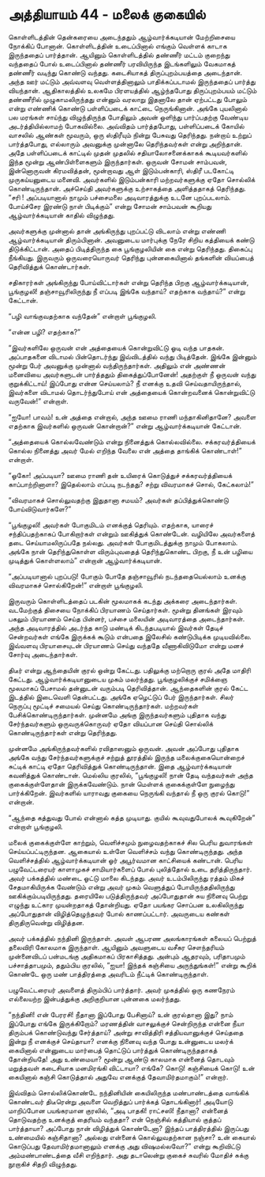 # அத்தியாயம் 44 - மலைக் குகையில்

கொள்ளிடத்தின் தென்கரையை அடைந்ததும் ஆழ்வார்க்கடியான் மேற்றிசையை நோக்கிப் போனான். கொள்ளிடத்தின் உடைப்பினால் எங்கும் வெள்ளக் காடாக இருந்ததைப் பார்த்தான். ஆயினும் கொள்ளிடத்தில் தண்ணீர் மட்டம் குறைந்து வந்ததைப் போல் உடைப்பினால் தண்ணீர் பரவியிருந்த இடங்களிலும் வேகமாகத் தண்ணீர் வடிந்து கொண்டு வந்தது. கடைசியாகத் திருப்புறம்பயத்தை அடைந்தான். அந்த ஊர் மட்டும் அவ்வளவு வெள்ளத்தினாலும் பாதிக்கப்படாமல் இருந்ததைப் பார்த்து வியந்தான். ஆதிகாலத்தில் உலகமே பிரளயத்தில் ஆழ்ந்தபோது திருப்புறம்பயம் மட்டும் தண்ணீரில் முழுகாமலிருந்தது என்னும் வரலாறு இதனாலே தான் ஏற்பட்டது போலும் என்று எண்ணிக் கொண்டு பள்ளிப்படைக் காட்டை நெருங்கினான். அங்கே புயலினால் பல மரங்கள் சாய்ந்து விழுந்திருந்த போதிலும் அவன் ஒளிந்து பார்ப்பதற்கு வேண்டிய அடர்த்தியில்லாமற் போகவில்லை. அவ்விதம் பார்த்தபோது, பள்ளிப்படைக் கோயில் வாசலில் ஆண்கள் மூவரும், ஒரு ஸ்திரீயும் நின்று பேசுவது தெரிந்தது. நன்றாய் உற்றுப் பார்த்தபோது, எல்லாரும் அவனுக்கு முன்னாலே தெரிந்தவர்கள் என்று அறிந்தான். அதே பள்ளிப்படைக் காட்டில் முதன் முதலில் சதியாலோசனைக்காகக் கூடியவர்களில் இந்த மூன்று ஆண்பிள்ளைகளும் இருந்தார்கள். ஒருவன் சோமன் சாம்பவன், இன்னொருவன் கிரமவித்தன், மூன்றாவது ஆள் இடும்பன்காரி, ஸ்திரீ படகோட்டி முருகய்யனுடைய மனைவி. அவர்களில் இடும்பன்காரி மற்றவர்களுக்கு ஏதோ சொல்லிக் கொண்டிருந்தான். அச்செய்தி அவர்களுக்கு உற்சாகத்தை அளித்ததாகத் தெரிந்தது. &#8220;சரி ! அப்படியானால் நாமும் பச்சைமலை அடிவாரத்துக்கு உடனே புறப்படலாம். போய்ச்சேர இரண்டு நாள் பிடிக்கும்&#8221; என்று சோமன் சாம்பவன் கூறியது ஆழ்வார்க்கடியான் காதில் விழுந்தது.

அவர்களுக்கு முன்னால் தான் அங்கிருந்து புறப்பட்டு விடலாம் என்று எண்ணி ஆழ்வார்க்கடியான் திரும்பினான். அவனுடைய மார்புக்கு நேரே சிறிய கத்தியைக் கண்டு திடுக்கிட்டான். அதைப் பிடித்திருந்த கை பூங்குழலியின் கை என்று தெரிந்தது. திகைப்பு நீங்கியது. இருவரும் ஒருவரையொருவர் தெரிந்து புன்னகையினால் தங்களின் வியப்பைத் தெரிவித்துக் கொண்டார்கள்.

சதிகாரர்கள் அங்கிருந்து போய்விட்டார்கள் என்று தெரிந்த பிறகு ஆழ்வார்க்கடியான், பூங்குழலி! தஞ்சாவூரிலிருந்து நீ எப்படி இங்கே வந்தாய்? எதற்காக வந்தாய்?&#8221; என்று கேட்டான்.

&#8220;பழி வாங்குவதற்காக வந்தேன்&#8221; என்றாள் பூங்குழலி.

&#8220;என்ன பழி? எதற்காக?&#8221;

&#8220;இவர்களிலே ஒருவன் என் அத்தையைக் கொன்றுவிட்டு ஓடி வந்த பாதகன். அப்பாதகனை விடாமல் பின்தொடர்ந்து இவ்விடத்தில் வந்து பிடித்தேன். இங்கே இன்னும் மூன்று பேர் அவனுக்கு முன்னால் வந்திருந்தார்கள். அதிலும் என் அண்ணன் மனைவியை அவர்களுடன் பார்த்ததும் திகைத்துப்போனேன்! அதற்குள் நீ ஒருவன் வந்து குறுக்கிட்டாய்! இப்போது என்ன செய்யலாம்? நீ எனக்கு உதவி செய்வதாயிருந்தால், இவர்களை விடாமல் தொடர்ந்துபோய் என் அத்தையைக் கொன்றவனைக் கொன்றுவிட்டு வருவேன்!&#8221; என்றாள்.

&#8220;ஐயோ! பாவம்! உன் அத்தை என்றால், அந்த ஊமை ராணி மந்தாகினிதானே? அவளை எதற்காக இவர்களில் ஒருவன் கொன்றான்?&#8221; என்று ஆழ்வார்க்கடியான் கேட்டான்.

&#8220;அத்தையைக் கொல்லவேண்டும் என்று நினைத்துக் கொல்லவில்லை. சக்கரவர்த்தியைக் கொல்ல நினைத்து அவர் மேல் எறிந்த வேலை என் அத்தை தாங்கிக் கொண்டாள்!&#8221; என்றாள்.

&#8220;ஓகோ! அப்படியா? ஊமை ராணி தன் உயிரைக் கொடுத்துச் சக்கரவர்த்தியைக் காப்பாற்றினாளா? இதெல்லாம் எப்படி நடந்தது? சற்று விவரமாகச் சொல், கேட்கலாம்!&#8221;

&#8220;விவரமாகச் சொல்லுவதற்கு இதுதானா சமயம்? அவர்கள் தப்பித்துக்கொண்டு போய்விடுவார்களே?&#8221;

&#8220;பூங்குழலி! அவர்கள் போகுமிடம் எனக்குத் தெரியும். எதற்காக, யாரைச் சந்திப்பதற்காகப் போகிறார்கள் என்றும் ஊகித்துக் கொண்டேன். வழியிலே அவர்களைத் தடை செய்யாமலிருப்பதே நல்லது. அவர்கள் போகுமிடத்துக்கு நாமும் போகலாம். அங்கே நான் தெரிந்துகொள்ள விரும்புவதைத் தெரிந்துகொண்ட பிறகு, நீ உன் பழியை முடித்துக் கொள்ளலாம்&#8221; என்றான் ஆழ்வார்க்கடியான்.

&#8220;அப்படியானால் புறப்படு! போகும் போதே தஞ்சாவூரில் நடந்ததையெல்லாம் உனக்கு விவரமாகச் சொல்கிறேன்!&#8221; என்றாள் பூங்குழலி.

இருவரும் கொள்ளிடத்தைப் படகின் மூலமாகக் கடந்து அக்கரை அடைந்தார்கள். வடமேற்குத் திசையை நோக்கிப் பிரயாணம் செய்தார்கள். மூன்று தினங்கள் இரவும் பகலும் பிரயாணம் செய்த பின்னர், பச்சை மலையின் அடிவாரத்தை அடைந்தார்கள். அந்த அடிவாரத்தில் அடர்ந்த காடு மண்டிக் கிடந்தபடியால் இவர்கள் தேடிச் சென்றவர்கள் எங்கே இருக்கக் கூடும் என்பதை இலேசில் கண்டுபிடிக்க முடியவில்லை. இவ்வளவு பிரயாசையுடன் பிரயாணம் செய்து வந்ததே வீணாகிவிடுமோ என்று மனச் சோர்வு அடைந்தார்கள்.

திடீர் என்று ஆந்தையின் குரல் ஒன்று கேட்டது. பதிலுக்கு மற்றொரு குரல் அதே மாதிரி கேட்டது. ஆழ்வார்க்கடியானுடைய முகம் மலர்ந்தது. பூங்குழலிக்குச் சமிக்ஞை மூலமாகப் பேசாமல் தன்னுடன் வரும்படி தெரிவித்தான். ஆந்தைகளின் குரல் கேட்ட இடத்தில் இடைவெளி தென்பட்டது. அங்கே ஏழெட்டுப் பேர் இருந்தார்கள். சிலர் நெருப்பு மூட்டிச் சமையல் செய்து கொண்டிருந்தார்கள். மற்றவர்கள் பேசிக்கொண்டிருந்தார்கள். முன்னமே அங்கு இருந்தவர்களும் புதிதாக வந்து சேர்ந்தவர்களும் ஒருவருக்கொருவர் ஏதோ வியப்பான செய்தி சொல்லிக் கொண்டிருந்தார்கள் என்று தெரிந்தது.

முன்னமே அங்கிருந்தவர்களில் ரவிதாஸனும் ஒருவன். அவன் அப்போது புதிதாக அங்கே வந்து சேர்ந்தவர்களுக்குச் சற்றுத் தூரத்தில் இருந்த மலைக்குகையொன்றைச் சுட்டிக் காட்டி ஏதோ தெரிவித்துக் கொண்டிருந்தான். இதை ஆழ்வார்க்கடியான் கவனித்துக் கொண்டான். மெல்லிய குரலில், &#8220;பூங்குழலி! நான் தேடி வந்தவர்கள் அந்த குகைக்குள்ளேதான் இருக்கவேண்டும். நான் மெள்ளக் குகைக்குள்ளே நுழைந்து பார்க்கிறேன். இவர்களில் யாராவது குகையை நெருங்கி வந்தால் நீ ஒரு குரல் கொடு!&#8221; என்றான்.

&#8220;ஆந்தை கத்துவது போல் என்னால் கத்த முடியாது. குயில் கூவுவதுபோலக் கூவுகிறேன்&#8221; என்றாள் பூங்குழலி.

மலைக் குகைக்குள்ளே காற்றும், வெளிச்சமும் நுழைவதற்காகச் சில பெரிய துவாரங்கள் செய்யப்பட்டிருந்தன. ஆகையால் உள்ளே வெளிச்சம் வந்து கொண்டிருந்தது. அந்த வெளிச்சத்தில் ஆழ்வார்க்கடியான் ஓர் அபூர்வமான காட்சியைக் கண்டான். பெரிய பழுவேட்டரையர் காளாமுகச் சாமியார்களைப் போல் புலித்தோல் உடை தரித்திருந்தார். அவர் பக்கத்தில் மண்டை ஓட்டு மாலை கிடந்தது. அவர் உடம்பிலிருந்து ரத்தம் மிகச் சேதமாகியிருக்க வேண்டும் என்று அவர் முகம் வெளுத்துப் போயிருந்ததிலிருந்து ஊகிக்கும்படியிருந்தது. தரையிலே படுத்திருந்தவர் அப்போதுதான் சுய நினைவு பெற்று எழுந்து உட்கார முயன்றதாகத் தோன்றியது. ஏதோ பயங்கர சொப்பன உலகிலிருந்து அப்போதுதான் விழித்தெழுந்தவர் போல் காணப்பட்டார். அவருடைய கண்கள் திருதிருவென்று விழித்தன.

அவர் பக்கத்தில் நந்தினி இருந்தாள். அவள் ஆபரண அலங்காரங்கள் கலையப் பெற்றுத் தலைவிரி கோலமாக இருந்தாள். ஆயினும் அவளுடைய வசீகர சௌந்தரியம் முன்னைவிடப் பன்மடங்கு அதிகமாகப் பிரகாசித்தது. அன்பும் ஆதரவும், பரிதாபமும் பச்சாத்தாபமும், ததும்பிய குரலில், &#8220;ஐயா! இந்தக் கஞ்சியை அருந்துங்கள்!&#8221; என்று கூறிக் கொண்டே ஒரு மண் பாத்திரத்தை அவரிடம் நீட்டிக் கொண்டிருந்தாள்.

பழுவேட்டரையர் அவளைத் திரும்பிப் பார்த்தார். அவர் முகத்தில் ஒரு கணநேரம் எல்லையற்ற இன்பத்துக்கு அறிகுறியான புன்னகை மலர்ந்தது.

&#8220;நந்தினி! என் பேரரசி! நீதானா இப்போது பேசினாய்? உன் குரல்தானா இது? நாம் இப்போது எங்கே இருக்கிறோம்? மரணத்தின் வாசலுக்குச் சென்றிருந்த என்னை நீயா திரும்பக் கொண்டுவந்து சேர்த்தாய்? அன்று சாவித்திரி சத்தியவானுக்குச் செய்ததை இன்று நீ எனக்குச் செய்தாயா? எனக்கு நினைவு வந்த போது உன்னுடைய மலர்க் கையினால் என்னுடைய மார்பைத் தொட்டுப் பார்த்துக் கொண்டிருந்ததாகத் தோன்றியதே! அது உண்மையா? மூன்று ஆண்டு காலமாக என்னைத் தொடவும் மறுத்தவள் கடைசியாக மனமிரங்கி விட்டாயா? எங்கே? கொடு! கஞ்சியைக் கொடு! உன் கையினால் கஞ்சி கொடுத்தால் அதுவே எனக்குத் தேவாமிர்தமாகும்!&#8221; என்றார்.

இவ்விதம் சொல்லிக்கொண்டே நந்தினியின் கையிலிருந்த மண்பாண்டத்தை வாங்கிக் கொண்டவர் திடீரென்று அவளை வெறித்துப் பார்க்கத் தொடங்கினார்! அடியோடு மாறிப்போன பயங்கரமான குரலில், &#8220;அடி பாதகி! ராட்சஸி! நீதானா? என்னைத் தொடுவதற்கு உனக்குத் தைரியம் வந்ததா? என் நெஞ்சில் கத்தியால் குத்தப் பார்த்தாயா? அப்போது நான் விழித்துக் கொண்டேனா? இந்தப் பாத்திரத்தில் இருப்பது உண்மையில் கஞ்சிதானா? அல்லது என்னைக் கொல்லுவதற்கான நஞ்சா? உன் கையால் கொடுப்பது தேவாமிர்தமானாலும் எனக்கு அது விஷமல்லவோ?&#8221; என்று கூறிவிட்டு அம்மண்பாண்டத்தை வீசி எறிந்தார். அது தடாலென்று குகைச் சுவரில் மோதிச் சுக்கு நூறாகிச் சிதறி விழுந்தது.